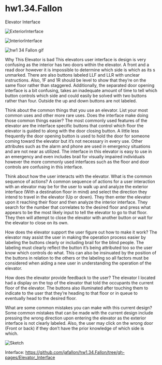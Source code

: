 # hw1.34.Fallon
Elevator Interface

![ExteriorInterface](https://user-images.githubusercontent.com/45009373/65209122-bcbf2280-da5c-11e9-8a5c-aad1225ba86f.jpg)


![InteriorInterface](https://user-images.githubusercontent.com/45009373/65209164-de200e80-da5c-11e9-9218-126a2eb34742.jpg)

![hw1 34 Fallon gif](https://user-images.githubusercontent.com/45009373/65209561-2a1f8300-da5e-11e9-94d0-34b0475e283d.gif)

Why This Elevator is bad
This elevators user interface is design is very confusing as the interior has two doors within the elevator. A front and a read door however it is impossible to determine which side is which as its s unmarked. There are also buttons labeled LLF and LLR with unclear instructions. Also, 1F and 1R should be level to show that they’re on the same floor rather than staggered. Additionally, the separated door opening interface is a bit confusing, takes an inadequate amount of time to tell which button controls which side and could easily be solved with two buttons rather than four. Outside the up and down buttons are not labeled. 

Think about the common things that you use an elevator. List your most common uses and other more rare uses. Does the interface make doing those common things easier?
The most commonly used features of the elevator are the interface specific buttons that control which floor the elevator is guided to along with the door closing button. A little less frequently the door opening button is used to hold the door for someone coming toward the elevator but it’s not necessary in every use. Other attributes such as the alarm and phone are used in emergency situations and are not near as utilized. The interface in this elevator is easy to use in an emergency and even includes brail for visually impaired individuals however the more commonly used interfaces such as the floor and door controls are confusing in this interface.

Think about how the user interacts with the elevator. What is the common sequence of actions?
A common sequence of actions for a user interaction with an elevator may be for the user to walk up and analyze the exterior interface (With a destination floor in mind) and select the direction they intend to travel in the elevator (Up or down). They then enter the elevator upon it reaching their floor and then analyze the interior interface. They search for the number that correlates to the desired floor and press what appears to be the most likely input to tell the elevator to go to that floor. They then will attempt to close the elevator with another button or wait for the elevator to close on its own.

How does the elevator support the user figure out how to make it work?
The elevator may assist the user in making the operation process easier by labeling the buttons clearly or including brail for the blind people. The labeling must clearly reflect the button it’s being attributed too so the user know which controls do what. This can also be insinuated by the position of the buttons in relation to the others or the labeling so all factors must be considered when aiding a new user in understanding the operation of the elevator.

How does the elevator provide feedback to the user?
The elevator I located had a display on the top of the elevator that told the occupants the current floor of the elevator. The buttons also illuminated after touching them to indicate to the user that they’re heading to that floor or in queue to eventually head to the desired floor.

What are some common mistakes you can make with this current design?
Some common mistakes that can be made with the current design include pressing the wrong direction upon entering the elevator as the exterior interface is not clearly labeled. Also, the user may click on the wrong door (Front or back) if they don’t have the prior knowledge of which side is which. 

![Sketch](https://user-images.githubusercontent.com/45009373/65355880-9dd5a300-dbb8-11e9-96a7-4acdf286bf0f.jpg)

Interface:
https://github.com/jafallon/hw1.34.Fallon/tree/gh-pages/Elevator_Interface
